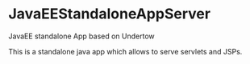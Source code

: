 # JavaEEStandaloneAppServer
JavaEE standalone App based on Undertow

This is a standalone java app which allows to serve servlets and JSPs.
